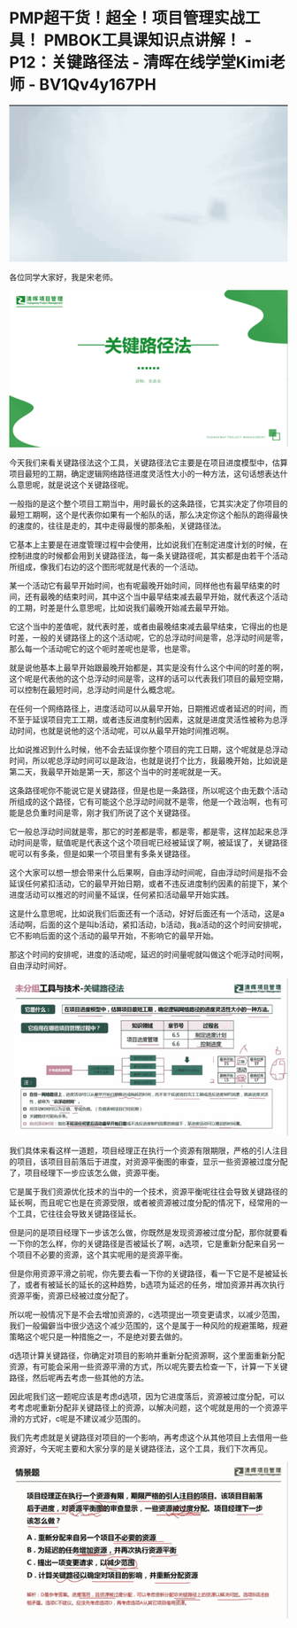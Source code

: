 # PMP超干货！超全！项目管理实战工具！ PMBOK工具课知识点讲解！ - P12：关键路径法 - 清晖在线学堂Kimi老师 - BV1Qv4y167PH

![](img/7926899901302297aa3ea5086ab1eaa3_0.png)

各位同学大家好，我是宋老师。

![](img/7926899901302297aa3ea5086ab1eaa3_2.png)

今天我们来看关键路径法这个工具，关键路径法它主要是在项目进度模型中，估算项目最短的工期，确定逻辑网络路径进度灵活性大小的一种方法，这句话想表达什么意思呢，就是说这个关键路径呢。

一般指的是这个整个项目工期当中，用时最长的这条路径，它其实决定了你项目的最短工期啊，这个是代表你如果有一个船队的话，那么决定你这个船队的跑得最快的速度的，往往是走的，其中走得最慢的那条船，关键路径法。

它基本上主要是在进度管理过程中会使用，比如说我们在制定进度计划的时候，在控制进度的时候都会用到关键路径法，每一条关键路径呢，其实都是由若干个活动所组成，像我们右边的这个图形呢就是代表的一个活动。

某一个活动它有最早开始时间，也有呢最晚开始时间，同样他也有最早结束的时间，还有最晚的结束时间，其中这个当中最早结束减去最早开始，就代表这个活动的工期，时差是什么意思呢，比如说我们最晚开始减去最早开始。

它这个当中的差值呢，就代表时差，或者由最晚结束减去最早结束，它得出的也是时差，一般的关键路径上的这个活动呢，它的总浮动时间是零，总浮动时间是零，那么每一个活动呢它的这个呃时差呢也是零，也是零。

就是说他基本上最早开始跟最晚开始都是，其实是没有什么这个中间的时差的啊，这个呢是代表他的这个总浮动时间是零，这样的话可以代表我们项目的最短空期，可以控制在最短时间，总浮动时间是什么概念呢。

在任何一个网络路径上，进度活动可以从最早开始，日期推迟或者延迟的时间，而不至于延误项目完工工期，或者违反进度制约因素，这就是进度灵活性被称为总浮动时间，也就是说他的这个活动呢，可以从最早开始时间推迟啊。

比如说推迟到什么时候，他不会去延误你整个项目的完工日期，这个呢就是总浮动时间，所以呢总浮动时间可以是政治，也就是说打个比方，我最晚开始，比如说是第二天，我最早开始是第一天，那这个当中的时差呢就是一天。

这条路径呢你不能说它是关键路径，但是也是一条路径，所以呢这个由无数个活动所组成的这个路径，它有可能这个总浮动时间就不是零，他是一个政治啊，也有可能是总负重时间是零，刚才我们所说了这个关键路径。

它一般总浮动时间就是零，那它的时差都是零，都是零，都是零，这样加起来总浮动时间是零，赋值呢是代表这个这个项目呢已经被延误了啊，被延误了，关键路径呢可以有多条，但是如果一个项目里有多条关键路径。

这个大家可以想一想会带来什么后果啊，自由浮动时间呢，自由浮动时间是指不会延误任何紧扣活动，它的最早开始日期，或者不违反进度制约因素的前提下，某个进度活动可以推迟的时间量不延误，任何紧扣活动最早开始实践。

这是什么意思呢，比如说我们后面还有一个活动，好好后面还有一个活动，这是a活动啊，后面的这个是叫b活动，紧扣活动，b活动，我a活动的这个时间安排呢，它不影响后面的这个活动的最早开始，不影响它的最早开始。

那这个时间的安排呢，进度的活动呢，延迟的时间量呢就叫做这个呃浮动时间啊，自由浮动时间好。

![](img/7926899901302297aa3ea5086ab1eaa3_4.png)

我们具体来看这样一道题，项目经理正在执行一个资源有限期限，严格的引人注目的项目，该项目目前落后于进度，对资源平衡图的审查，显示一些资源被过度分配了，项目经理下一步应该怎么做，资源平衡。

它是属于我们资源优化技术的当中的一个技术，资源平衡呢往往会导致关键路径的延长啊，而且呢它也是在资源受限，或者被资源被过度分配的情况下，经常用的一个工具，它往往会导致关键路径延长。

但是问的是项目经理下一步该怎么做，你既然是发现资源被过度分配，那你就要看一下你的怎么样，你的关键路径是否被延长了啊，a选项，它是重新分配来自另一个项目不必要的资源，这个其实呢用的是资源平衡。

但是你用资源平滑之前呢，你先要去看一下你的关键路径，看一下它是不是被延长了，或者有被延长的延长的这种趋势，b选项为延迟的任务，增加资源并再次执行资源平衡，资源已经被过度分配了。

所以呢一般情况下是不会去增加资源的，c选项提出一项变更请求，以减少范围，我们一般偏僻当中很少选这个减少范围的，这个是属于一种风险的规避策略，规避策略这个呢只是一种措施之一，不是绝对要去做的。

d选项计算关键路径，你确定对项目的影响并重新分配资源啊，这个里面重新分配资源，有可能会采用一些资源平滑的方式，所以呢先要去检查一下，计算一下关键路径，然后呢再去考虑一些其他的方法。

因此呢我们这一题呢应该是考虑d选项，因为它进度落后，资源被过度分配，可以考考虑呢重新分配非关键路径上的资源，以解决问题，这个呢就是用的一个资源平滑的方式好，c呢是不建议减少范围的。

我们先考虑就是关键路径对项目的一个影响，再考虑这个从其他项目上去借用一些资源好，今天呢主要和大家分享的是关键路径法，这个工具，我们下次再见。



![](img/7926899901302297aa3ea5086ab1eaa3_6.png)
